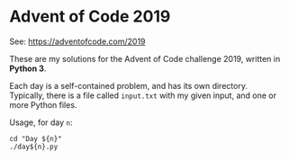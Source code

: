 # Advent of Code 2019
See: https://adventofcode.com/2019

These are my solutions for the Advent of Code challenge 2019, written in **Python 3**.

Each day is a self-contained problem, and has its own directory.  
Typically, there is a file called `input.txt` with my given input, and one or more Python files.

Usage, for day `n`:

```
cd "Day ${n}"
./day${n}.py
```
